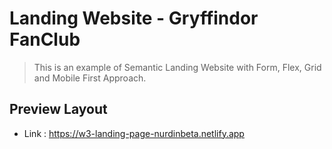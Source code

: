 # Landing Website - Gryffindor FanClub

> This is an example of Semantic Landing Website with Form, Flex, Grid and Mobile First Approach.

## Preview Layout

- Link : https://w3-landing-page-nurdinbeta.netlify.app
